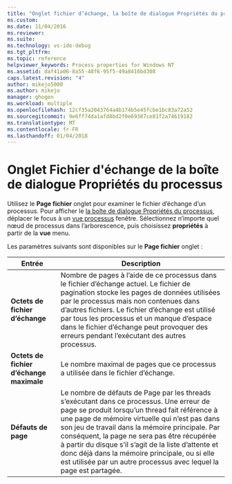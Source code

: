 ```yaml
---
title: "Onglet fichier d’échange, la boîte de dialogue Propriétés du processus | Documents Microsoft"
ms.custom: 
ms.date: 11/04/2016
ms.reviewer: 
ms.suite: 
ms.technology: vs-ide-debug
ms.tgt_pltfrm: 
ms.topic: reference
helpviewer_keywords: Process properties for Windows NT
ms.assetid: daf41a06-8a55-48f6-95f5-49a8416bd308
caps.latest.revision: "4"
author: mikejo5000
ms.author: mikejo
manager: ghogen
ms.workload: multiple
ms.openlocfilehash: 12cf35a2043764a4b174b5e45fcbe1bc83a72a52
ms.sourcegitcommit: 9e6ff74da1afd8bd2f0e69387ce81f2a74619182
ms.translationtype: MT
ms.contentlocale: fr-FR
ms.lasthandoff: 01/04/2018
---
```

# <a name="page-file-tab-process-properties-dialog-box"></a>Onglet Fichier d'échange de la boîte de dialogue Propriétés du processus
Utilisez le **Page fichier** onglet pour examiner le fichier d’échange d’un processus. Pour afficher le [la boîte de dialogue Propriétés du processus](../debugger/process-properties-dialog-box.md), déplacer le focus à un [vue processus](../debugger/processes-view.md) fenêtre. Sélectionnez n’importe quel nœud de processus dans l’arborescence, puis choisissez **propriétés** à partir de la **vue** menu.  
  
 Les paramètres suivants sont disponibles sur le **Page fichier** onglet :  
  
|Entrée|Description|  
|-----------|-----------------|  
|**Octets de fichier d’échange**|Nombre de pages à l’aide de ce processus dans le fichier d’échange actuel. Le fichier de pagination stocke les pages de données utilisées par le processus mais non contenues dans d’autres fichiers. Le fichier d’échange est utilisé par tous les processus et un manque d’espace dans le fichier d’échange peut provoquer des erreurs pendant l’exécutant des autres processus.|  
|**Octets de fichier d’échange maximale**|Le nombre maximal de pages que ce processus a utilisée dans le fichier d’échange.|  
|**Défauts de page**|Le nombre de défauts de Page par les threads s’exécutant dans ce processus. Une erreur de page se produit lorsqu’un thread fait référence à une page de mémoire virtuelle qui n’est pas dans son jeu de travail dans la mémoire principale. Par conséquent, la page ne sera pas être récupérée à partir du disque s’il s’agit de la liste d’attente et donc déjà dans la mémoire principale, ou si elle est utilisée par un autre processus avec lequel la page est partagée.|